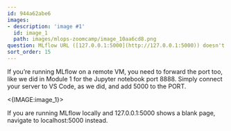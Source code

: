 ```yaml
---
id: 944a62abe6
images:
- description: 'image #1'
  id: image_1
  path: images/mlops-zoomcamp/image_10aa6cd8.png
question: MLflow URL ([127.0.0.1:5000](http://127.0.0.1:5000)) doesn't open.
sort_order: 15
---
```


If you’re running MLflow on a remote VM, you need to forward the port too, like we did in Module 1 for the Jupyter notebook port 8888. Simply connect your server to VS Code, as we did, and add 5000 to the PORT.

<{IMAGE:image_1}>

If you are running MLflow locally and 127.0.0.1:5000 shows a blank page, navigate to localhost:5000 instead.